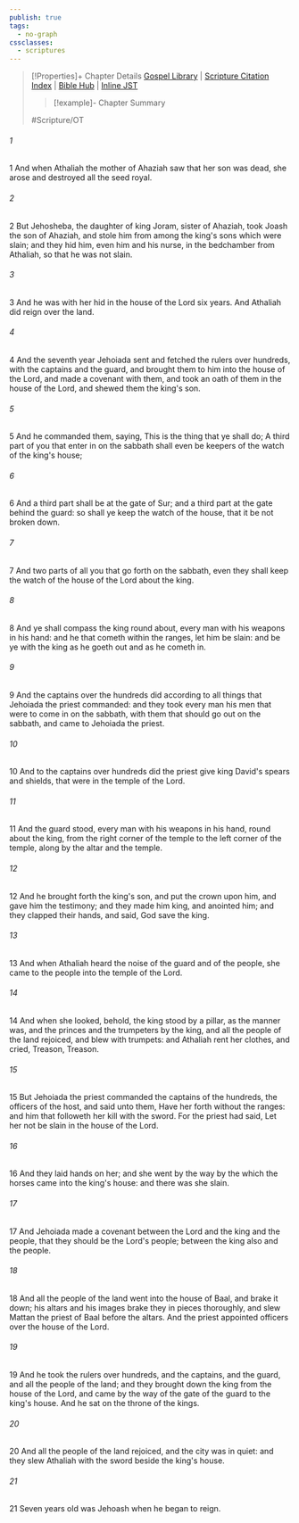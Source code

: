```yaml
---
publish: true
tags:
  - no-graph
cssclasses:
  - scriptures
---
```

>[!Properties]+ Chapter Details
>[Gospel Library](https://churchofjesuschrist.org/study/scriptures/ot/2-kgs/11?lang=eng)    |    [Scripture Citation Index](https://scriptures.byu.edu/#0700b::c0700b)    |    [Bible Hub](https://biblehub.com/2_kings/11.htm)    |    [Inline JST](https://scripturetoolbox.com/html/ic/2Kings/11.html)
>>[!example]- Chapter Summary
>> 
> 
>
>#Scripture/OT
###### 1
1 And when Athaliah the mother of Ahaziah saw that her son was dead, she arose and destroyed all the seed royal.
###### 2
2 But Jehosheba, the daughter of king Joram, sister of Ahaziah, took Joash the son of Ahaziah, and stole him from among the king's sons which were slain; and they hid him, even him and his nurse, in the bedchamber from Athaliah, so that he was not slain.
###### 3
3 And he was with her hid in the house of the Lord six years. And Athaliah did reign over the land.
###### 4
4 And the seventh year Jehoiada sent and fetched the rulers over hundreds, with the captains and the guard, and brought them to him into the house of the Lord, and made a covenant with them, and took an oath of them in the house of the Lord, and shewed them the king's son.
###### 5
5 And he commanded them, saying, This is the thing that ye shall do; A third part of you that enter in on the sabbath shall even be keepers of the watch of the king's house;
###### 6
6 And a third part shall be at the gate of Sur; and a third part at the gate behind the guard: so shall ye keep the watch of the house, that it be not broken down.
###### 7
7 And two parts of all you that go forth on the sabbath, even they shall keep the watch of the house of the Lord about the king.
###### 8
8 And ye shall compass the king round about, every man with his weapons in his hand: and he that cometh within the ranges, let him be slain: and be ye with the king as he goeth out and as he cometh in.
###### 9
9 And the captains over the hundreds did according to all things that Jehoiada the priest commanded: and they took every man his men that were to come in on the sabbath, with them that should go out on the sabbath, and came to Jehoiada the priest.
###### 10
10 And to the captains over hundreds did the priest give king David's spears and shields, that were in the temple of the Lord.
###### 11
11 And the guard stood, every man with his weapons in his hand, round about the king, from the right corner of the temple to the left corner of the temple, along by the altar and the temple.
###### 12
12 And he brought forth the king's son, and put the crown upon him, and gave him the testimony; and they made him king, and anointed him; and they clapped their hands, and said, God save the king.
###### 13
13 And when Athaliah heard the noise of the guard and of the people, she came to the people into the temple of the Lord.
###### 14
14 And when she looked, behold, the king stood by a pillar, as the manner was, and the princes and the trumpeters by the king, and all the people of the land rejoiced, and blew with trumpets: and Athaliah rent her clothes, and cried, Treason, Treason.
###### 15
15 But Jehoiada the priest commanded the captains of the hundreds, the officers of the host, and said unto them, Have her forth without the ranges: and him that followeth her kill with the sword. For the priest had said, Let her not be slain in the house of the Lord.
###### 16
16 And they laid hands on her; and she went by the way by the which the horses came into the king's house: and there was she slain.
###### 17
17 And Jehoiada made a covenant between the Lord and the king and the people, that they should be the Lord's people; between the king also and the people.
###### 18
18 And all the people of the land went into the house of Baal, and brake it down; his altars and his images brake they in pieces thoroughly, and slew Mattan the priest of Baal before the altars. And the priest appointed officers over the house of the Lord.
###### 19
19 And he took the rulers over hundreds, and the captains, and the guard, and all the people of the land; and they brought down the king from the house of the Lord, and came by the way of the gate of the guard to the king's house. And he sat on the throne of the kings.
###### 20
20 And all the people of the land rejoiced, and the city was in quiet: and they slew Athaliah with the sword beside the king's house.
###### 21
21 Seven years old was Jehoash when he began to reign.
